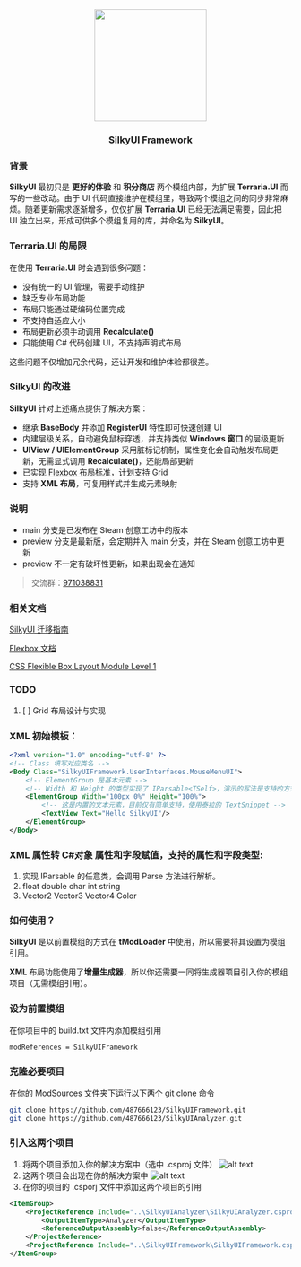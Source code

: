 ﻿<div align="center">
    <img src="icon_workshop.png" width="200"/>
    <h3>SilkyUI Framework</h3>
</div>

### 背景
**SilkyUI** 最初只是 **更好的体验** 和 **积分商店** 两个模组内部，为扩展 **Terraria.UI** 而写的一些改动。由于 UI 代码直接维护在模组里，导致两个模组之间的同步非常麻烦。随着更新需求逐渐增多，仅仅扩展 **Terraria.UI** 已经无法满足需要，因此把 UI 独立出来，形成可供多个模组复用的库，并命名为 **SilkyUI**。

### Terraria.UI 的局限
在使用 **Terraria.UI** 时会遇到很多问题：
- 没有统一的 UI 管理，需要手动维护
- 缺乏专业布局功能
- 布局只能通过硬编码位置完成
- 不支持自适应大小
- 布局更新必须手动调用 **Recalculate()**
- 只能使用 C# 代码创建 UI，不支持声明式布局

这些问题不仅增加冗余代码，还让开发和维护体验都很差。

### SilkyUI 的改进
**SilkyUI** 针对上述痛点提供了解决方案：
- 继承 **BaseBody** 并添加 **RegisterUI** 特性即可快速创建 UI
- 内建层级关系，自动避免鼠标穿透，并支持类似 **Windows 窗口** 的层级更新
- **UIView / UIElementGroup** 采用脏标记机制，属性变化会自动触发布局更新，无需显式调用 **Recalculate()**，还能局部更新
- 已实现 [Flexbox 布局标准](https://www.w3.org/TR/css-flexbox-1/)，计划支持 Grid
- 支持 **XML 布局**，可复用样式并生成元素映射

### 说明

- main 分支是已发布在 Steam 创意工坊中的版本
- preview 分支是最新版，会定期并入 main 分支，并在 Steam 创意工坊中更新
- preview 不一定有破坏性更新，如果出现会在通知

> 交流群：[971038831](https://qm.qq.com/q/mRF9AJDHWM)

### 相关文档

[SilkyUI 迁移指南](MigrationGuide.md)

[Flexbox 文档](FlexboxModule.md)

[CSS Flexible Box Layout Module Level 1](https://www.w3.org/TR/css-flexbox-1/)

### TODO

1. [ ] Grid 布局设计与实现

### XML 初始模板：

```xml
<?xml version="1.0" encoding="utf-8" ?>
<!-- Class 填写对应类名 -->
<Body Class="SilkyUIFramework.UserInterfaces.MouseMenuUI">
    <!-- ElementGroup 是基本元素 -->
    <!-- Width 和 Height 的类型实现了 IParsable<TSelf>，演示的写法是支持的方式 -->
    <ElementGroup Width="100px 0%" Height="100%">
        <!-- 这是内置的文本元素，目前仅有简单支持，使用泰拉的 TextSnippet -->
        <TextView Text="Hello SilkyUI"/>
    </ElementGroup>
</Body>
```

### XML 属性转 C#对象 属性和字段赋值，支持的属性和字段类型:

1. 实现 IParsable<TSelf> 的任意类，会调用 Parse 方法进行解析。
2. float double char int string
3. Vector2 Vector3 Vector4 Color

### 如何使用？

**SilkyUI** 是以前置模组的方式在 **tModLoader** 中使用，所以需要将其设置为模组引用。

**XML** 布局功能使用了**增量生成器**，所以你还需要一同将生成器项目引入你的模组项目（无需模组引用）。

### 设为前置模组

在你项目中的 build.txt 文件内添加模组引用

```txt
modReferences = SilkyUIFramework
```

### 克隆必要项目

在你的 ModSources 文件夹下运行以下两个 git clone 命令

```sh
git clone https://github.com/487666123/SilkyUIFramework.git
git clone https://github.com/487666123/SilkyUIAnalyzer.git
```

### 引入这两个项目

1. 将两个项目添加入你的解决方案中（选中 .csproj 文件）
![alt text](image.png)
1. 这两个项目会出现在你的解决方案中
![alt text](image-1.png)
1. 在你的项目的 .csporj 文件中添加这两个项目的引用
```xml
<ItemGroup>
    <ProjectReference Include="..\SilkyUIAnalyzer\SilkyUIAnalyzer.csproj">
        <OutputItemType>Analyzer</OutputItemType>
        <ReferenceOutputAssembly>false</ReferenceOutputAssembly>
    </ProjectReference>
    <ProjectReference Include="..\SilkyUIFramework\SilkyUIFramework.csproj"></ProjectReference>
</ItemGroup>
```
